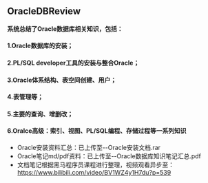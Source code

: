 ## OracleDBReview
**系统总结了Oracle数据库相关知识，包括：**
#### 1.Oracle数据库的安装；
#### 2.PL/SQL developer工具的安装与整合Oracle；
#### 3.Oracle体系结构、表空间创建、用户；
#### 4.表管理等；
#### 5.主要的查询、增删改；
#### 6.Oralce高级：索引、视图、PL/SQL编程、存储过程等一系列知识

- Oracle安装资料汇总：已上传至--Oracle安装文档.rar
- Oracle笔记md/pdf资料：已上传至--Oracle数据库知识笔记汇总.pdf
- 文档笔记根据黑马程序员课程进行整理，视频观看异步至：
https://www.bilibili.com/video/BV1WZ4y1H7du?p=539


